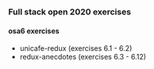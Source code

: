 ### Full stack open 2020 exercises

#### osa6 exercises

* unicafe-redux      (exercises 6.1 - 6.2)
* redux-anecdotes    (exercises 6.3 - 6.12)
